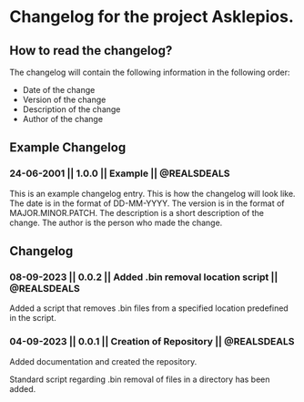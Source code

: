 # Changelog for the project Asklepios.
## How to read the changelog?
The changelog will contain the following information in the following order:

- Date of the change
- Version of the change
- Description of the change
- Author of the change

## Example Changelog

### 24-06-2001 || 1.0.0 || Example || @REALSDEALS
This is an example changelog entry. This is how the changelog will look like. The date is in the format of DD-MM-YYYY. The version is in the format of MAJOR.MINOR.PATCH. The description is a short description of the change. The author is the person who made the change.

## Changelog

### 08-09-2023 || 0.0.2 || Added .bin removal location script || @REALSDEALS
Added a script that removes .bin files from a specified location predefined in the script.

### 04-09-2023 || 0.0.1 || Creation of Repository || @REALSDEALS
Added documentation and created the repository.

Standard script regarding .bin removal of files in a directory has been added. 